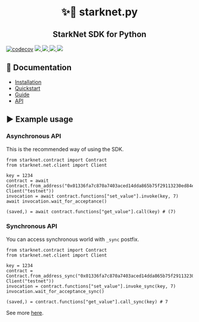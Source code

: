 <h1 align="center">✨🐍 starknet.py</h1>
<h2 align="center">StarkNet SDK for Python</h2>

<p align="center">

[![codecov](https://codecov.io/gh/software-mansion/starknet_python_sdk/branch/master/graph/badge.svg?token=3E54E8RYSL)](https://codecov.io/gh/software-mansion/starknet_python_sdk)
<a href="https://github.com/software-mansion/starknet_python_sdk/actions">
    <img src="https://img.shields.io/github/workflow/status/software-mansion/starknet_python_sdk/format -> lint -> test">
</a>
<a href="https://github.com/seanjameshan/starknet.js/blob/main/LICENSE/">
    <img src="https://img.shields.io/badge/license-MIT-black">
</a>
<a href="https://github.com/software-mansion/starknet_python_sdk/stargazers">
    <img src='https://img.shields.io/github/stars/software-mansion/starknet_python_sdk?color=yellow' />
</a>
<a href="https://starkware.co/">
    <img src="https://img.shields.io/badge/powered_by-StarkWare-navy">
</a>

</p>

## 📘 Documentation
- [Installation](https://starknet-python-sdk.readthedocs.io/en/latest/installation.html)
- [Quickstart](https://starknet-python-sdk.readthedocs.io/en/latest/quickstart.html)
- [Guide](https://starknet-python-sdk.readthedocs.io/en/latest/guide.html)
- [API](https://starknet-python-sdk.readthedocs.io/en/latest/api.html)

## ▶️ Example usage
### Asynchronous API
This is the recommended way of using the SDK.
```
from starknet.contract import Contract
from starknet.net.client import Client

key = 1234
contract = await Contract.from_address("0x01336fa7c870a7403aced14dda865b75f29113230ed84e3a661f7af70fe83e7b", Client("testnet"))
invocation = await contract.functions["set_value"].invoke(key, 7)
await invocation.wait_for_acceptance()

(saved,) = await contract.functions["get_value"].call(key) # (7)
```

### Synchronous API
You can access synchronous world with `_sync` postfix.

```
from starknet.contract import Contract
from starknet.net.client import Client

key = 1234
contract = Contract.from_address_sync("0x01336fa7c870a7403aced14dda865b75f29113230ed84e3a661f7af70fe83e7b", Client("testnet"))
invocation = contract.functions["set_value"].invoke_sync(key, 7)
invocation.wait_for_acceptance_sync()

(saved,) = contract.functions["get_value"].call_sync(key) # 7
```

See more [here](https://starknet-python-sdk.readthedocs.io/en/latest/quickstart.html).